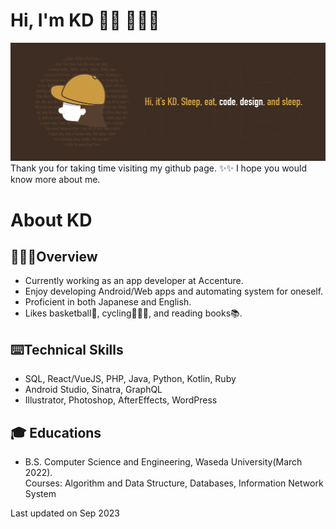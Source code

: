# Hi, I'm KD 👋🏼 👩🏻‍💻
<img src="./images/github-wideheader.png" />
Thank you for taking time visiting my github page. ✨✨ I hope you would know more about me.
<!-- 
![GitHub Stats](https://github-readme-stats.vercel.app/api?username=kaedejima&count_private=true&show_icons=true&theme=tokyonight)
![GitHub Top Languages](https://github-readme-stats.vercel.app/api/top-langs/?username=kaedejima&layout=compact&theme=tokyonight)
-->

# About KD
## 🙋🏻‍♀️Overview
- Currently working as an app developer at Accenture.
- Enjoy developing Android/Web apps and automating system for oneself.
- Proficient in both Japanese and English.
- Likes basketball🏀, cycling🚴🏻‍♀️, and reading books📚.

## ⌨️Technical Skills
- SQL, React/VueJS, PHP, Java, Python, Kotlin, Ruby
- Android Studio, Sinatra, GraphQL
- Illustrator, Photoshop, AfterEffects, WordPress

## 🎓 Educations
- B.S. Computer Science and Engineering, Waseda University(March 2022).\
Courses: Algorithm and Data Structure, Databases, Information Network System

Last updated on Sep 2023